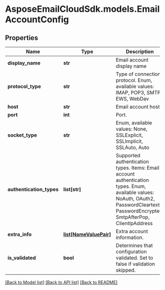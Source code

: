 # AsposeEmailCloudSdk.models.EmailAccountConfig
## Properties
Name | Type | Description | Notes
------------ | ------------- | ------------- | -------------
**display_name** | **str** | Email account display name              | [optional] 
**protocol_type** | **str** | Type of connection protocol. Enum, available values: IMAP, POP3, SMTP, EWS, WebDav | 
**host** | **str** | Email account host.              | [optional] 
**port** | **int** | Port.              | [optional] 
**socket_type** | **str** | Enum, available values: None, SSLExplicit, SSLImplicit, SSLAuto, Auto | 
**authentication_types** | **list[str]** | Supported authentication types.              Items: Email account authentication types. Enum, available values: NoAuth, OAuth2, PasswordCleartext, PasswordEncrypted, SmtpAfterPop, ClientIpAddress | [optional] 
**extra_info** | [**list[NameValuePair]**](NameValuePair.md) | Extra account information.              | [optional] 
**is_validated** | **bool** | Determines that configuration validated. Set to false if validation skipped.              | 



[[Back to Model list]](README.md#documentation-for-models) [[Back to API list]](README.md#documentation-for-api-endpoints) [[Back to README]](README.md)


